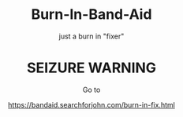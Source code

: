 <center>
  
# Burn-In-Band-Aid

</center>

<center>
  
just a burn in "fixer"

</center>

<center>
  
# SEIZURE WARNING

</center>

<center>
  
Go to

</center>

<center>
  
https://bandaid.searchforjohn.com/burn-in-fix.html

</center>
